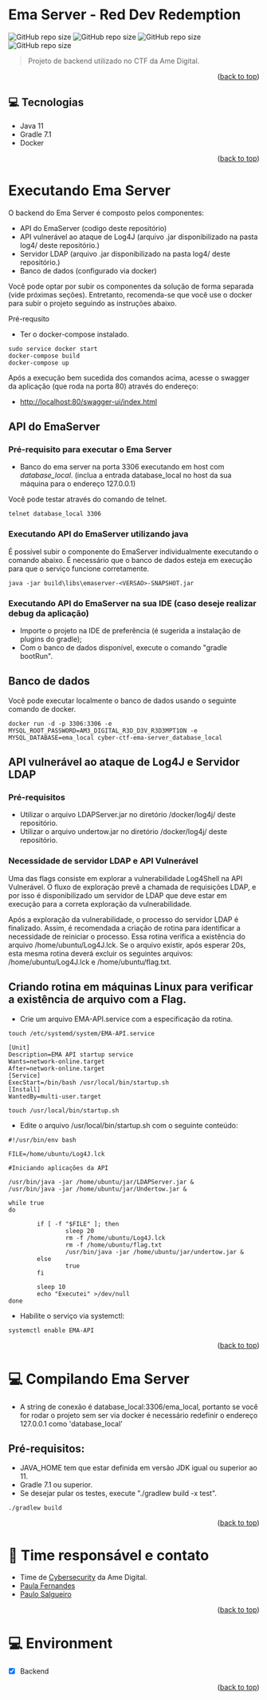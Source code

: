 # Ema Server - Red Dev Redemption
![GitHub repo size](https://img.shields.io/static/v1?label=RedTeam&message=CTF&color=red)
![GitHub repo size](https://img.shields.io/badge/Tech-Docker-green)
![GitHub repo size](https://img.shields.io/badge/Tech-Java-green)
![GitHub repo size](https://img.shields.io/badge/Tech-Gradle-green)

> Projeto de backend utilizado no CTF da Ame Digital.


<p align="right">(<a href="#top">back to top</a>)</p>

## 💻 Tecnologias

* Java 11
* Gradle 7.1
* Docker

<p align="right">(<a href="#top">back to top</a>)</p>

# Executando Ema Server

O backend do Ema Server é composto pelos componentes:
- API do EmaServer (codigo deste repositório)
- API vulnerável ao ataque de Log4J (arquivo .jar disponibilizado na pasta log4/ deste repositório.) 
- Servidor LDAP (arquivo .jar disponibilizado na pasta log4/ deste repositório.)
- Banco de dados (configurado via docker)

Você pode optar por subir os componentes da solução de forma separada (vide próximas seções). Entretanto, recomenda-se que você use o docker para subir o projeto seguindo as instruções abaixo.

Pré-requsito
- Ter o docker-compose instalado.

```shell
sudo service docker start
docker-compose build
docker-compose up 
```
Após a execução bem sucedida dos comandos acima, acesse o swagger da aplicação (que roda na porta 80) através do endereço:
- [http://localhost:80/swagger-ui/index.html](http://localhost:80/swagger-ui/index.html)


## API do EmaServer

### Pré-requisito para executar o Ema Server

- Banco do ema server na porta 3306 executando em host com *database_local*. (inclua a entrada database_local no host da sua máquina para o endereço 127.0.0.1)

Você pode testar através do comando de telnet.

```
telnet database_local 3306
```

### Executando API do EmaServer utilizando java

É possível subir o componente do EmaServer individualmente executando o comando abaixo. É necessário que o banco de dados esteja em execução para que o serviço funcione corretamente.

```shell
java -jar build\libs\emaserver-<VERSAO>-SNAPSHOT.jar
```

### Executando API do EmaServer na sua IDE (caso deseje realizar debug da aplicação)

- Importe o projeto na IDE de preferência (é sugerida a instalação de plugins do gradle);
- Com o banco de dados disponível, execute o comando "gradle bootRun".

## Banco de dados

Você pode executar localmente o banco de dados usando o seguinte comando de docker.
```
docker run -d -p 3306:3306 -e MYSQL_ROOT_PASSWORD=AM3_DIGITAL_R3D_D3V_R3D3MPT1ON -e MYSQL_DATABASE=ema_local cyber-ctf-ema-server_database_local
```


## API vulnerável ao ataque de Log4J e Servidor LDAP

### Pré-requisitos

- Utilizar o arquivo LDAPServer.jar no diretório \/docker\/log4j\/ deste repositório.
- Utilizar o arquivo undertow.jar no diretório \/docker\/log4j\/ deste repositório.

### Necessidade de servidor LDAP e API Vulnerável

Uma das flags consiste em explorar a vulnerabilidade Log4Shell na API Vulnerável. O fluxo de exploração prevê a chamada de requisições LDAP, e por isso é disponibilizado um servidor de LDAP que deve estar em execução para a correta exploração da vulnerabilidade.

Após a exploração da vulnerabilidade, o processo do servidor LDAP é finalizado. Assim, é recomendada a criação de rotina para identificar a necessidade de reiniciar o processo. Essa rotina verifica a existência do arquivo \/home\/ubuntu\/Log4J.lck. Se o arquivo existir, após esperar 20s, esta mesma rotina deverá excluir os seguintes arquivos: \/home\/ubuntu\/Log4J.lck e \/home\/ubuntu\/flag.txt.


## Criando rotina em máquinas Linux para verificar a existência de arquivo com a Flag.


- Crie um arquivo EMA-API.service com a especificação da rotina.
```shell
touch /etc/systemd/system/EMA-API.service
```

```
[Unit]
Description=EMA API startup service
Wants=network-online.target
After=network-online.target
[Service]
ExecStart=/bin/bash /usr/local/bin/startup.sh
[Install]
WantedBy=multi-user.target
```

```
touch /usr/local/bin/startup.sh
```

- Edite o arquivo \/usr\/local\/bin\/startup.sh com o seguinte conteúdo:

```
#!/usr/bin/env bash

FILE=/home/ubuntu/Log4J.lck

#Iniciando aplicações da API

/usr/bin/java -jar /home/ubuntu/jar/LDAPServer.jar &
/usr/bin/java -jar /home/ubuntu/jar/Undertow.jar &

while true
do

        if [ -f "$FILE" ]; then
                sleep 20
                rm -f /home/ubuntu/Log4J.lck
                rm -f /home/ubuntu/flag.txt
                /usr/bin/java -jar /home/ubuntu/jar/undertow.jar &
        else
                true
        fi

        sleep 10
        echo "Executei" >/dev/null
done
```
- Habilite o serviço via systemctl:
```
systemctl enable EMA-API
```

<p align="right">(<a href="#top">back to top</a>)</p>


# 💻 Compilando Ema Server

* A string de conexão é database_local:3306/ema_local, portanto se você for rodar o projeto sem ser via docker é necessário redefinir o endereço 127.0.0.1 como 'database_local'

## Pré-requisitos:

* JAVA_HOME tem que estar definida em versão JDK igual ou superior ao 11.
* Gradle 7.1 ou superior.
* Se desejar pular os testes, execute "./gradlew build -x test".

```shell
./gradlew build 
```

<p align="right">(<a href="#top">back to top</a>)</p>

# 🤝 Time responsável e contato<br>

- Time de [Cybersecurity](mailto:security@amedigital.com) da Ame Digital.
- [Paula Fernandes](mailto:paula.fernandes@amedigital.com)
- [Paulo Salgueiro](mailto:paulo.salgueiro@amedigital.com)

<p align="right">(<a href="#top">back to top</a>)</p>

# 💻 Environment
- [x] Backend

<p align="right">(<a href="#top">back to top</a>)</p>
